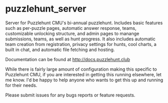 # puzzlehunt_server
Server for Puzzlehunt CMU's bi-annual puzzlehunt. Includes basic features such as per-puzzle pages, automatic answer response, teams, customizable unlocking structure, and admin pages to manange submissions, teams, as well as hunt progress. It also includes automatic team creation from registration, privacy settings for hunts, cool charts, a built in chat, and automatic file fetching and hosting. 

Documentation can be found at http://docs.puzzlehunt.club

While there is fairly large amount of configuration making this specific to Puzzlehunt CMU, if you are interested in getting this running elsewhere, let me know. I'd be happy to help anyone who wants to get this up and running for their needs. 
	
Please submit issues for any bugs reports or feature requests.
